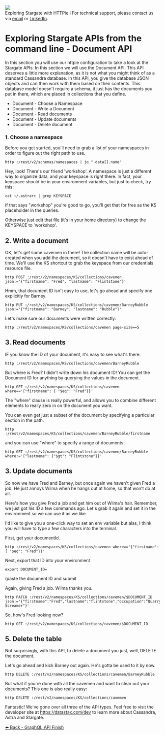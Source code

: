 <!-- TOP -->
<div class="top">
  <img src="https://datastax-academy.github.io/katapod-shared-assets/images/ds-academy-logo.svg" />
  <div class="scenario-title-section">
    <span class="scenario-title">Exploring Stargate with HTTPie</span>
    <span class="scenario-subtitle">ℹ️ For technical support, please contact us via <a href="mailto:kirsten.hunter@datastax.com">email</a> or <a href="https://linkedin.com/in/synedra">LinkedIn</a>.</span>
  </div>
</div>

# Exploring Stargate APIs from the command line - Document API

In this section you will use our httpie configuration to take a look at the Stargate APIs.  In this section we will use the Document API.  This API deserves a little more explanation, as it is not what you might think of as a standard Cassandra database.  In this API, you give the database JSON objects and can then work with them based on their contents.  This database model doesn't require a schema, it just has the documents you put in there, which are placed in collections that you define.

* Document - Choose a Namespace
* Document - Write a Document
* Document - Read documents
* Document - Update documents
* Document - Delete document

### 1. Choose a namespace

Before you get started, you'll need to grab a list of your namespaces in order to figure out the right path to use.

```
http :/rest/v2/schemas/namespaces | jq ".data[].name"
```
Hey, look!  There's our friend 'workshop'.  A namespace is just a different way to organize data, and your keyspace is right there.  In fact, your keyspace should be in your environment variables, but just to check, try this:

```
cat ~/.astrarc | grep KEYSPACE
```

If that says "workshop" you're good to go, you'll get that for free as the KS placeholder in the queries.

Otherwise just edit that file (it's in your home directory) to change the KEYSPACE to 'workshop'.

## 2. Write a document

OK, let's get some cavemen in there!  The collection name will be auto-created when you add the document, so it doesn't have to exist ahead of time.  We'll use the KS shortcut to grab the keyspace from our credentials resource file.

```
http POST :/rest/v2/namespaces/KS/collections/cavemen json:='{"firstname": "Fred", "lastname": "Flintstone"}'
```

Hmm, that document ID isn't easy to use, let's go ahead and specify one explicitly for Barney.

```
http PUT :/rest/v2/namespaces/KS/collections/cavemen/BarneyRubble json:='{"firstname": "Barney", "lastname": "Rubble"}'
```

Let's make sure our documents were written correctly:

```
http :/rest/v2/namespaces/KS/collections/cavemen page-size==5
```

## 3. Read documents

IF you know the ID of your document, it's easy to see what's there:

```
http :/rest/v2/namespaces/KS/collections/cavemen/BarneyRubble
```

But where is Fred?  I didn't write down his document ID!  You can get the Document ID for anything by querying the values in the document.

```
http GET :/rest/v2/namespaces/KS/collections/cavemen where=='{"firstname": { "$eq": "Fred"}}'
```

The "where" clause is really powerful, and allows you to combine different elements to really zero in on the document you want.

You can even get just a subset of the document by specifying a particular section in the path.

```
http :/rest/v2/namespaces/KS/collections/cavemen/BarneyRubble/firstname
```

and you can use "where" to specify a range of documents:

```
http GET :/rest/v2/namespaces/KS/collections/cavemen/BarneyRubble where:='{"lastname": {"$gt": "Flintstone"}}'
```

## 3. Update documents

So now we have Fred and Barney, but once again we haven't given Fred a job.  He just annoys Wilma when he hangs out at home, so that won't do at all.

Here's how you give Fred a job and get him out of Wilma's hair.  Remember, we just got his ID a few commands ago.  Let's grab it again and set it in the environment so we can use it as we like.

I'd like to give you a one-click way to set an env variable but alas, I think you will have to type a few characters into the terminal.

First, get your documentId.

```
http :/rest/v2/namespaces/KS/collections/cavemen where=='{"firstname": { "$eq": "Fred"}}'
```

Next, export that ID into your environment

```
export DOCUMENT_ID=
```
(paste the document ID and submit

Again, giving Fred a job. Wilma thanks you.

```
http PATCH :/rest/v2/namespaces/KS/collections/cavemen/$DOCUMENT_ID json:='{"firstname":"Fred","lastname":"flintstone","occupation":"Quarry Screamer"}'
```

So, how's Fred looking now?

```
http GET :/rest/v2/namespaces/KS/collections/cavemen/$DOCUMENT_ID
```

## 5. Delete the table

Not surprisingly, with this API, to delete a document you just, well, DELETE the document.

Let's go ahead and kick Barney out again.  He's gotta be used to it by now.

```
http DELETE :/rest/v2/namespaces/KS/collections/cavemen/BarneyRubble
```

But what if you're done with all the cavemen and want to clear out your documents?  This one is also really easy:

```
http DELETE :/rest/v2/namespaces/KS/collections/cavemen
```

Fantastic!  We've gone over all three of the API types.  Feel free to visit the developer site at https://datastax.com/dev to learn more about Cassandra, Astra and Stargate.

<div id="navigation-bottom" class="navigation-bottom">
 <a href='command:katapod.loadPage?[{"step":"step4"}]'
   class="btn btn-dark navigation-bottom-left">⬅️ Back - GraphQL API
 </a>
  <a href='command:katapod.loadPage?[{"step":"finish"}]'
    class="btn btn-dark navigation-bottom-right">Finish
  </a>
</div>
